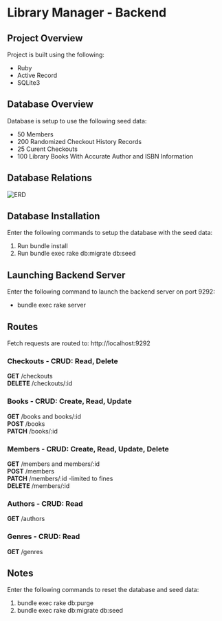 # Library Manager - Backend

## Project Overview
Project is built using the following:
* Ruby
* Active Record
* SQLite3

## Database Overview
Database is setup to use the following seed data:
* 50 Members
* 200 Randomized Checkout History Records
* 25 Curent Checkouts
* 100 Library Books With Accurate Author and ISBN Information

## Database Relations
![ERD](https://imgur.com/I3HyrbW)

## Database Installation
Enter the following commands to setup the database with the seed data:
1. Run bundle install
2. Run bundle exec rake db:migrate db:seed

## Launching Backend Server
Enter the following command to launch the backend server on port 9292:
* bundle exec rake server

## Routes
Fetch requests are routed to: http://localhost:9292
### Checkouts - CRUD: Read, Delete
**GET** /checkouts \
**DELETE** /checkouts/:id
### Books - CRUD: Create, Read, Update
**GET** /books and books/:id \
**POST** /books \
**PATCH** /books/:id
### Members - CRUD: Create, Read, Update, Delete
**GET** /members and members/:id \
**POST** /members \
**PATCH** /members/:id -limited to fines \
**DELETE** /members/:id 
### Authors - CRUD: Read
**GET** /authors
### Genres - CRUD: Read
**GET** /genres

## Notes
Enter the following commands to reset the database and seed data:
1. bundle exec rake db:purge
2. bundle exec rake db:migrate db:seed
